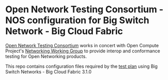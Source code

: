# Open Network Testing Consortium - NOS configuration for Big Switch Network - Big Cloud Fabric

[Open Network Testing Consortium](https://www.iol.unh.edu/testing/open-networking/ocp) works
in concert with Open Compute Project's [Networking Working Group](http://www.opencompute.org/wiki/Networking)
to provide interop and conformance testing for Open Networking products.

This repo contains configuration files required by the [test plan](http://www.opencompute.org/wiki/Networking/SpecsAndDesigns#Pluggable_Transceiver_and_Host_Compliance_and_Interopability_Test_Plan) using Big Switch Networks - Big Cloud Fabric 3.1.0
